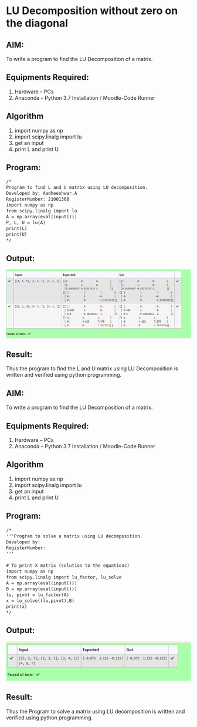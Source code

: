 # LU Decomposition without zero on the diagonal

## AIM:
To write a program to find the LU Decomposition of a matrix.

## Equipments Required:
1. Hardware – PCs
2. Anaconda – Python 3.7 Installation / Moodle-Code Runner

## Algorithm
1. import numpy as np
2. import scipy.linalg import lu
3. get an input  
4. print L and print U

## Program:
```
/*
Program to find L and U matrix using LU decomposition.
Developed by: Aadheeshwar.A 
RegisterNumber: 21001368
import numpy as np
from scipy.linalg import lu
A = np.array(eval(input()))
P, L, U = lu(A)
print(L)
print(U)
*/
```
## Output:
![Github logo](Capture.PNG)


## Result:
Thus the program to find the L and U matrix using LU Decomposition  is written and verified using python programming.

## AIM:
To write a program to find the LU Decomposition of a matrix.

## Equipments Required:
1. Hardware – PCs
2. Anaconda – Python 3.7 Installation / Moodle-Code Runner

## Algorithm
1. import numpy as np
2. import scipy.linalg import lu
3. get an input  
4. print L and print U

## Program:
```
/*
'''Program to solve a matrix using LU decomposition.
Developed by: 
RegisterNumber: 
'''

# To print X matrix (solution to the equations)
import numpy as np
from scipy.linalg import lu_factor, lu_solve
A = np.array(eval(input()))
B = np.array(eval(input()))
lu, pivot = lu_factor(A)
x = lu_solve((lu,pivot),B)
print(x)
*/
```
## Output:
![Github logo](lu.PNG)


## Result:
Thus the Program to solve a matrix using LU decomposition  is written and verified using python programming.


